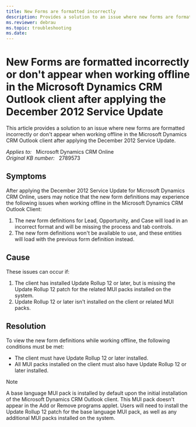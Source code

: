 ```yaml
---
title: New Forms are formatted incorrectly
description: Provides a solution to an issue where new forms are formatted incorrectly or don't appear when working offline in the Microsoft Dynamics CRM Outlook client.
ms.reviewer: debrau
ms.topic: troubleshooting
ms.date: 
---
```

# New Forms are formatted incorrectly or don't appear when working offline in the Microsoft Dynamics CRM Outlook client after applying the December 2012 Service Update

This article provides a solution to an issue where new forms are formatted incorrectly or don't appear when working offline in the Microsoft Dynamics CRM Outlook client after applying the December 2012 Service Update.

_Applies to:_ &nbsp; Microsoft Dynamics CRM Online  
_Original KB number:_ &nbsp; 2789573

## Symptoms

After applying the December 2012 Service Update for Microsoft Dynamics CRM Online, users may notice that the new form definitions may experience the following issues when working offline in the Microsoft Dynamics CRM Outlook Client:

1. The new form definitions for Lead, Opportunity, and Case will load in an incorrect format and will be missing the process and tab controls.
2. The new form definitions won't be available to use, and these entities will load with the previous form definition instead.

## Cause

These issues can occur if:

1. The client has installed Update Rollup 12 or later, but is missing the Update Rollup 12 patch for the related MUI packs installed on the system.
2. Update Rollup 12 or later isn't installed on the client or related MUI packs.

## Resolution

To view the new form definitions while working offline, the following conditions must be met:

- The client must have Update Rollup 12 or later installed.
- All MUI packs installed on the client must also have Update Rollup 12 or later installed.

> [!NOTE]
> A base language MUI pack is installed by default upon the initial installation of the Microsoft Dynamics CRM Outlook client. This MUI pack doesn't appear in the Add or Remove programs applet. Users will need to install the Update Rollup 12 patch for the base language MUI pack, as well as any additional MUI packs installed on the system.
